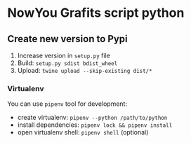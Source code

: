 # NowYou Grafits script python

## Create new version to Pypi
1. Increase version in `setup.py` file
1. Build: `setup.py sdist bdist_wheel`
2. Upload: `twine upload --skip-existing dist/*`

### Virtualenv
You can use `pipenv` tool for development: 
 - create virtualenv: `pipenv --python /path/to/python`
 - install dependencies: `pipenv lock && pipenv install`
 - open virtualenv shell: `pipenv shell` (optional)